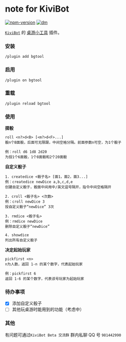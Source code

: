 # note for KiviBot

[![npm-version](https://img.shields.io/npm/v/kivibot-plugin-bgtool?color=527dec&label=kivibot-plugin-bgtool&style=flat-square)](https://npm.im/kivibot-plugin-bgtool)
[![dm](https://shields.io/npm/dm/kivibot-plugin-bgtool?style=flat-square)](https://npm.im/kivibot-plugin-bgtool)

[`KiviBot`](https://beta.kivibot.com) 的 [桌游小工具]() 插件。

### 安装

```shell
/plugin add bgtool
```

### 启用

```shell
/plugin on bgtool
```

### 重载

```shell
/plugin reload bgtool
```

### 使用

**掷骰**

```
roll <n?>d<B> [<m?>d<F>...]
骰n个B面骰，后面可无限跟，中间空格分隔。前面参数n可空，为1个骰子

例：roll d6 1d8 2d20
为投1个6面骰，1个8面骰和2个20面骰
```

**自定义骰子**

```
1. createdice <骰子名> [面1，面2，面3...]
例：createdice newDice a,b,c,d,e
创建自定义骰子，骰面中间用中/英文逗号隔开，指令中间空格隔开
```

```
2. croll <骰子名> <次数>
例：croll newDice 3
投自定义骰子“newDice” 3次
```

```
3. rmdice <骰子名>
例：rmdice newDice
删除自定义骰子“newDice”
```

```
4. showdice
列出所有自定义骰子
```

**决定起始玩家**

```
pickfirst <n>
n为人数，返回 1-n 的某个数字，代表起始玩家

例：pickfirst 6
返回 1-6 的某个数字，代表该号玩家为起始玩家
```

### 待办事项

- [x] 添加自定义骰子
- [ ] 其他玩桌游时能用到的功能（考虑中）

### 其他

有问题可通过`KiviBot Beta 交流群` 群内私聊 QQ 号 `981442990`
